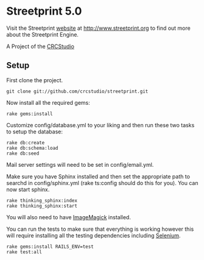 Streetprint 5.0
===============

Visit the Streetprint [website][website] at http://www.streetprint.org to find out more about the Streetprint Engine.

A Project of the [CRCStudio][studio]

Setup
-----

First clone the project.

    git clone git://github.com/crcstudio/streetprint.git

Now install all the required gems:

    rake gems:install

Customize config/database.yml to your liking and then run these two tasks to setup the database:

    rake db:create
    rake db:schema:load
    rake db:seed

Mail server settings will need to be set in config/email.yml.

Make sure you have Sphinx installed and then set the appropriate path to searchd in config/sphinx.yml (rake ts:config should do this for you).  You can now start sphinx.

    rake thinking_sphinx:index
    rake thinking_sphinx:start

You will also need to have [ImageMagick][imagemagick] installed.

You can run the tests to make sure that everything is working however this will require installing all the testing dependencies including [Selenium][selenium].

    rake gems:install RAILS_ENV=test
    rake test:all

[website]:http://www.streetprint.org
[studio]:http://www.crcstudio.org
[imagemagick]:http://www.imagemagick.org/script/index.php
[selenium]:http://seleniumhq.org/
